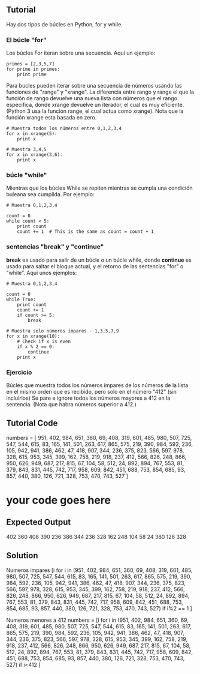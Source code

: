 Tutorial
--------

Hay dos tipos de búcles en Python, for y while.

### El búcle "for"

Los búcles For iteran sobre una secuencia. Aquí un ejemplo:

    primes = [2,3,5,7]
    for prime in primes:
        print prime

Para bucles pueden iterar sobre una secuencia de números usando las funciones de "range" y "xrange". La diferencia entre rango y range el que la función de rango devuelve una nueva lista con números que el rango especifica, donde xrange devuelve un iterador, el cual es muy eficiente. (Python 3 usa la función range, el cual actua como xrange). Nota que la función xrange esta basada en zero.

    # Muestra todos los números entre 0,1,2,3,4
    for x in xrange(5):
        print x

    # Muestra 3,4,5
    for x in xrange(3,6):
        print x

### búcle "while"

Mientras que los búcles While se repiten mientras se cumpla una condición buleana sea cumplida. Por ejemplo:

    # Muestra 0,1,2,3,4

    count = 0
    while count < 5:
        print count
        count += 1  # This is the same as count = count + 1

### sentencias "break" y "continue"

**break** es usado para salir de un búcle o un búcle while, donde **continue** es usado para saltar el bloque actual, y el retorno de las sentencias "for" o "while". Aquí unos ejemplos:

    # Muestra 0,1,2,3,4

    count = 0
    while True:
        print count
        count += 1
        if count >= 5:
            break

    # Muestra solo números impares - 1,3,5,7,9
    for x in xrange(10):
        # Check if x is even
        if x % 2 == 0:
            continue
        print x

### Ejercicio

Búcles que muestra todos los números impares de los números de la lista en el mismo orden que es recibido, pero solo en el número "412" (sin incluirlos) Se pare e ignore todos los números mayores a 412 en la sentencia. (Nota que habra números superior a 412.)

Tutorial Code
-------------

numbers = [
    951, 402, 984, 651, 360, 69, 408, 319, 601, 485, 980, 507, 725, 547, 544,
    615, 83, 165, 141, 501, 263, 617, 865, 575, 219, 390, 984, 592, 236, 105, 942, 941,
    386, 462, 47, 418, 907, 344, 236, 375, 823, 566, 597, 978, 328, 615, 953, 345,
    399, 162, 758, 219, 918, 237, 412, 566, 826, 248, 866, 950, 626, 949, 687, 217,
    815, 67, 104, 58, 512, 24, 892, 894, 767, 553, 81, 379, 843, 831, 445, 742, 717,
    958, 609, 842, 451, 688, 753, 854, 685, 93, 857, 440, 380, 126, 721, 328, 753, 470,
    743, 527
]

# your code goes here


Expected Output
---------------

402
360
408
390
236
386
344
236
328
162
248
104
58
24
380
126
328

Solution
--------

Numeros impares
[i for i in
    (951, 402, 984, 651, 360, 69, 408, 319, 601, 485, 980, 507, 725, 547, 544,
    615, 83, 165, 141, 501, 263, 617, 865, 575, 219, 390, 984, 592, 236, 105, 942, 941,
    386, 462, 47, 418, 907, 344, 236, 375, 823, 566, 597, 978, 328, 615, 953, 345,
    399, 162, 758, 219, 918, 237, 412, 566, 826, 248, 866, 950, 626, 949, 687, 217,
    815, 67, 104, 58, 512, 24, 892, 894, 767, 553, 81, 379, 843, 831, 445, 742, 717,
    958, 609, 842, 451, 688, 753, 854, 685, 93, 857, 440, 380, 126, 721, 328, 753, 470,
    743, 527) if i%2 == 1
]

Numeros menores a 412
numbers = [i for i in
    (951, 402, 984, 651, 360, 69, 408, 319, 601, 485, 980, 507, 725, 547, 544,
    615, 83, 165, 141, 501, 263, 617, 865, 575, 219, 390, 984, 592, 236, 105, 942, 941,
    386, 462, 47, 418, 907, 344, 236, 375, 823, 566, 597, 978, 328, 615, 953, 345,
    399, 162, 758, 219, 918, 237, 412, 566, 826, 248, 866, 950, 626, 949, 687, 217,
    815, 67, 104, 58, 512, 24, 892, 894, 767, 553, 81, 379, 843, 831, 445, 742, 717,
    958, 609, 842, 451, 688, 753, 854, 685, 93, 857, 440, 380, 126, 721, 328, 753, 470,
    743, 527) if i<412
]
